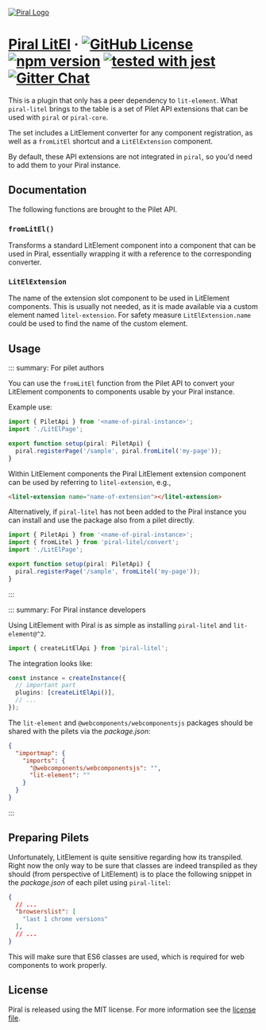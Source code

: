 [![Piral Logo](https://github.com/smapiot/piral/raw/main/docs/assets/logo.png)](https://piral.io)

# [Piral LitEl](https://piral.io) &middot; [![GitHub License](https://img.shields.io/badge/license-MIT-blue.svg)](https://github.com/smapiot/piral/blob/main/LICENSE) [![npm version](https://img.shields.io/npm/v/piral-litel.svg?style=flat)](https://www.npmjs.com/package/piral-litel) [![tested with jest](https://img.shields.io/badge/tested_with-jest-99424f.svg)](https://jestjs.io) [![Gitter Chat](https://badges.gitter.im/gitterHQ/gitter.png)](https://gitter.im/piral-io/community)

This is a plugin that only has a peer dependency to `lit-element`. What `piral-litel` brings to the table is a set of Pilet API extensions that can be used with `piral` or `piral-core`.

The set includes a LitElement converter for any component registration, as well as a `fromLitEl` shortcut and a `LitElExtension` component.

By default, these API extensions are not integrated in `piral`, so you'd need to add them to your Piral instance.

## Documentation

The following functions are brought to the Pilet API.

### `fromLitEl()`

Transforms a standard LitElement component into a component that can be used in Piral, essentially wrapping it with a reference to the corresponding converter.

### `LitElExtension`

The name of the extension slot component to be used in LitElement components. This is usually not needed, as it is made available via a custom element named `litel-extension`. For safety measure `LitElExtension.name` could be used to find the name of the custom element.

## Usage

::: summary: For pilet authors

You can use the `fromLitEl` function from the Pilet API to convert your LitElement components to components usable by your Piral instance.

Example use:

```ts
import { PiletApi } from '<name-of-piral-instance>';
import './LitElPage';

export function setup(piral: PiletApi) {
  piral.registerPage('/sample', piral.fromLitel('my-page'));
}
```

Within LitElement components the Piral LitElement extension component can be used by referring to `litel-extension`, e.g.,

```html
<litel-extension name="name-of-extension"></litel-extension>
```

Alternatively, if `piral-litel` has not been added to the Piral instance you can install and use the package also from a pilet directly.

```ts
import { PiletApi } from '<name-of-piral-instance>';
import { fromLitel } from 'piral-litel/convert';
import './LitElPage';

export function setup(piral: PiletApi) {
  piral.registerPage('/sample', fromLitel('my-page'));
}
```

:::

::: summary: For Piral instance developers

Using LitElement with Piral is as simple as installing `piral-litel` and `lit-element@^2`.

```ts
import { createLitElApi } from 'piral-litel';
```

The integration looks like:

```ts
const instance = createInstance({
  // important part
  plugins: [createLitElApi()],
  // ...
});
```

The `lit-element` and `@webcomponents/webcomponentsjs` packages should be shared with the pilets via the *package.json*:

```json
{
  "importmap": {
    "imports": {
      "@webcomponents/webcomponentsjs": "",
      "lit-element": ""
    }
  }
}
```

:::

## Preparing Pilets

Unfortunately, LitElement is quite sensitive regarding how its transpiled. Right now the only way to be sure that classes are indeed transpiled as they should (from perspective of LitElement) is to place the following snippet in the *package.json* of each pilet using `piral-litel`:

```json
{
  // ...
  "browserslist": [
    "last 1 chrome versions"
  ],
  // ...
}
```

This will make sure that ES6 classes are used, which is required for web components to work properly.

## License

Piral is released using the MIT license. For more information see the [license file](./LICENSE).
